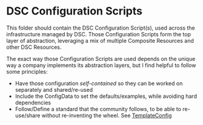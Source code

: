 # DSC Configuration Scripts

This folder should contain the DSC Configuration Script(s), used across the infrastructure managed by DSC.
Those Configuration Scripts form the top layer of abstraction, leveraging a mix of multiple Composite Resources and other DSC Resources.

The exact way those Configuration Scripts are used depends on the unique way a company implements its abstraction layers, but I find helpful to follow some principles:
- Have those configuration _self-contained_ so they can be worked on separately and shared/re-used
- Include the ConfigData to set the defaults/examples, while avoiding hard dependencies
- Follow/Define a standard that the community follows, to be able to re-use/share without re-inventing the wheel. See [TemplateConfig](https://github.com/PowerShell/TemplateConfig)


